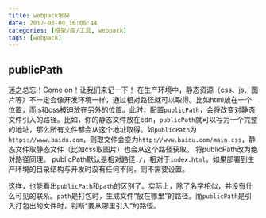 ```yaml
---
title: webpack零碎
date: 2017-03-09 16:06:44
categories: [框架/库/工具, webpack]
tags: [webpack]
---
```


## publicPath

迷之总忘！Come on！让我们来记一下！
在生产环境中，静态资源（css、js、图片等）不一定会像开发环境一样，通过相对路径就可以取得。比如html放在一个位置，而js和css被迫放在另外的位置。此时，配置`publicPath`，会将改变对静态文件引入的路径。比如，你的静态文件放在cdn，`publicPath`就可以写为一个完整的地址，那么所有文件都会从这个地址取得。如`publicPath`为`https://www.baidu.com`，则取文件会变为`http://www.baidu.com/main.css`，静态文件取静态文件（比如css取图片）也会从这个路径获取。
将publicPath改为绝对路径同理。
publicPath默认是相对路径`./`，相对于`index.html`。如果部署到生产环境的目录结构与开发时没有任何不同，则不需要设置。

这样，也能看出`publicPath`和`path`的区别了。实际上，除了名字相似，并没有什么可见的联系。`path`是打包时，生成文件“放在哪里”的路径。而`publicPath`是引入打包出的文件时，判断“要从哪里引入”的路径。